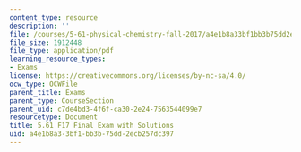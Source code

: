 ```yaml
---
content_type: resource
description: ''
file: /courses/5-61-physical-chemistry-fall-2017/a4e1b8a33bf1bb3b75dd2ecb257dc397_MIT5_61F17_final_sol.pdf
file_size: 1912448
file_type: application/pdf
learning_resource_types:
- Exams
license: https://creativecommons.org/licenses/by-nc-sa/4.0/
ocw_type: OCWFile
parent_title: Exams
parent_type: CourseSection
parent_uid: c7de4bd3-4f6f-ca30-2e24-7563544099e7
resourcetype: Document
title: 5.61 F17 Final Exam with Solutions
uid: a4e1b8a3-3bf1-bb3b-75dd-2ecb257dc397
---
```

